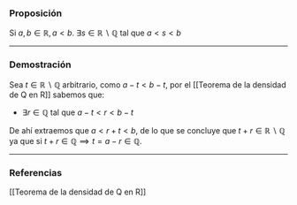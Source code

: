 ### Proposición

Si $a,b \in \mathbb{R}, a < b$. $\exists s \in \mathbb{R} \backslash \mathbb{Q}$ tal que $a<s<b$

---
### Demostración

Sea $t \in \mathbb{R} \backslash \mathbb{Q}$ arbitrario, como $a-t < b-t$, por el [[Teorema de la densidad de Q en R]] sabemos que:
- $\exists r \in \mathbb{Q}$ tal que $a-t < r < b-t$

De ahí extraemos que $a < r+t<b$, de lo que se concluye que $t+r \in \mathbb{R} \backslash \mathbb{Q}$ ya que si $t + r \in \mathbb{Q} \implies t = a - r \in \mathbb{Q}$.

---
### Referencias
[[Teorema de la densidad de Q en R]]